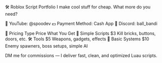 🛠️ Roblox Script Portfolio
I make cool stuff for cheap. What more do you need?

🎥 YouTube: @spoodev
💵 Payment Method: Cash App
💬 Discord: ball_bandi

💸 Pricing
Type	Price	What You Get
🧱 Simple Scripts	$3	Kill bricks, buttons, doors, etc.
🛠️ Tools	$5	Weapons, gadgets, effects
👾 Basic Systems	$10	Enemy spawners, boss setups, simple AI

DM me for commissions — I deliver fast, clean, and optimized Luau scripts.
